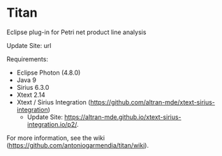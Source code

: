 # Titan
Eclipse plug-in for Petri net product line analysis

Update Site: url

Requirements:
- Eclipse Photon (4.8.0)
- Java 9
- Sirius 6.3.0
- Xtext 2.14
- Xtext / Sirius Integration (https://github.com/altran-mde/xtext-sirius-integration)
  - Update Site: https://altran-mde.github.io/xtext-sirius-integration.io/p2/.   

For more information, see the wiki (https://github.com/antoniogarmendia/titan/wiki).
